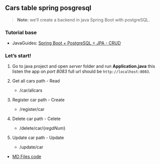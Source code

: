 ## Cars table spring posgresql
> **Note:** we’ll create a backend in java Spring Boot with postgreSQL.


### Tutorial base

* JavaGuides: [Spring Boot + PostgreSQL + JPA - CRUD](https://www.javaguides.net/2019/01/springboot-postgresql-jpa-hibernate-crud-restful-api-tutorial.html)

### Let’s start!
1. Go to java project and open *server* folder and run **Application.java** this listen the app on *port 8083* full url should be `http://localhost:8083`.

1. Get all cars path - Read
   - /car/allcars
2. Register car path - Create
   - /register/car
3. Delete car path - Celete
   - /delete/car/{*regdNum*}
4. Update car path - Update
   - /update/car



* [MD Files code](https://help.github.com/en/github/writing-on-github/creating-and-highlighting-code-blocks)
